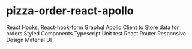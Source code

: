 # pizza-order-react-apollo
React Hooks, React-hook-form Graphql Apollo Client to Store data for orders Styled Components Typescript Unit test React Router Responsive Design Material UI
